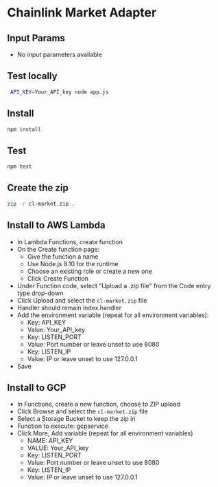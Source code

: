 # Chainlink Market Adapter

## Input Params

- No input parameters available

## Test locally
```bash
 API_KEY=Your_API_key node app.js
```

## Install

```bash
npm install
```

## Test

```bash
npm test
```

## Create the zip

```bash
zip -r cl-market.zip .
```

## Install to AWS Lambda

- In Lambda Functions, create function
- On the Create function page:
  - Give the function a name
  - Use Node.js 8.10 for the runtime
  - Choose an existing role or create a new one
  - Click Create Function
- Under Function code, select "Upload a .zip file" from the Code entry type drop-down
- Click Upload and select the `cl-market.zip` file
- Handler should remain index.handler
- Add the environment variable (repeat for all environment variables):
  - Key: API_KEY
  - Value: Your_API_key
  - Key: LISTEN_PORT
  - Value: Port number or leave unset to use 8080
  - Key: LISTEN_IP
  - Value: IP or leave unset to use 127.0.0.1
- Save


## Install to GCP

- In Functions, create a new function, choose to ZIP upload
- Click Browse and select the `cl-market.zip` file
- Select a Storage Bucket to keep the zip in
- Function to execute: gcpservice
- Click More, Add variable (repeat for all environment variables)
  - NAME: API_KEY
  - VALUE: Your_API_key
  - Key: LISTEN_PORT
  - Value: Port number or leave unset to use 8080
  - Key: LISTEN_IP
  - Value: IP or leave unset to use 127.0.0.1